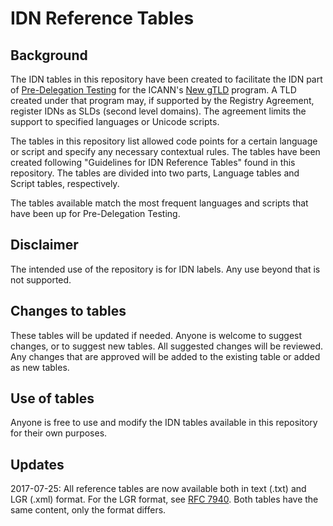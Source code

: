 IDN Reference Tables
====================

Background
---------

The IDN tables in this repository have been created to facilitate the IDN part of [Pre-Delegation Testing](http://newgtlds.icann.org/en/applicants/pdt) for the ICANN's [New gTLD](http://newgtlds.icann.org/en/) program. A TLD created under that program may, if supported by the Registry Agreement, register IDNs as SLDs (second level domains). The agreement limits the support to specified languages or Unicode scripts.

The tables in this repository list allowed code points for a certain language or script and specify any necessary contextual rules. The tables have been created following "Guidelines for IDN Reference Tables" found in this repository. The tables are divided into two parts, Language tables and Script tables, respectively.

The tables available match the most frequent languages and scripts that have been up for Pre-Delegation Testing.


Disclaimer
----------

The intended use of the repository is for IDN labels. Any use beyond that is not supported.


Changes to tables
-----------------

These tables will be updated if needed. Anyone is welcome to suggest changes, or to suggest new tables. All suggested changes will be reviewed. Any changes that are approved will be added to the existing table or added as new tables.


Use of tables
-------------

Anyone is free to use and modify the IDN tables available in this repository for their own purposes.


Updates
-------

2017-07-25: All reference tables are now available both in text (.txt) and LGR (.xml) format. For the LGR format, see [RFC 7940](https://tools.ietf.org/html/rfc7940). Both tables have the same content, only the format differs.


